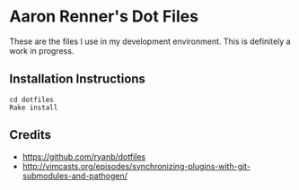 Aaron Renner's Dot Files
========================

These are the files I use in my development environment. This is definitely a work in progress.

Installation Instructions
-------------------------

    cd dotfiles
    Rake install

Credits
-------

* https://github.com/ryanb/dotfiles
* http://vimcasts.org/episodes/synchronizing-plugins-with-git-submodules-and-pathogen/
